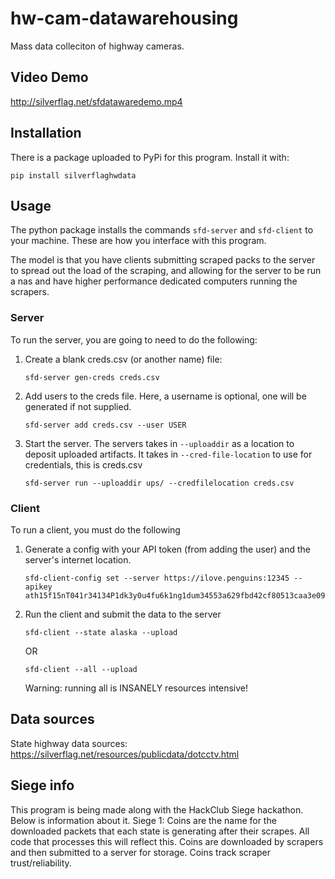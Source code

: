 # hw-cam-datawarehousing
Mass data colleciton of highway cameras.

## Video Demo
http://silverflag.net/sfdatawaredemo.mp4

## Installation
There is a package uploaded to PyPi for this program. Install it with:
```
pip install silverflaghwdata
```

## Usage
The python package installs the commands `sfd-server` and `sfd-client` to your machine. These are how you interface with this program.

The model is that you have clients submitting scraped packs to the server to spread out the load of the scraping, and allowing for the server to be run a nas and have higher performance dedicated computers running the scrapers.

### Server
To run the server, you are going to need to do the following:

1. Create a blank creds.csv (or another name) file:
    ```
    sfd-server gen-creds creds.csv
    ```
2. Add users to the creds file. Here, a username is optional, one will be generated if not supplied.
    ```
    sfd-server add creds.csv --user USER
    ```
3. Start the server. The servers takes in `--uploaddir` as a location to deposit uploaded artifacts. It takes in `--cred-file-location` to use for credentials, this is creds.csv
    ```
    sfd-server run --uploaddir ups/ --credfilelocation creds.csv
    ```

### Client
To run a client, you must do the following
1. Generate a config with your API token (from adding the user) and the server's internet location.
    ```
    sfd-client-config set --server https://ilove.penguins:12345 --apikey ath15f15nT041r34134P1dk3y0u4fu6k1ng1dum34553a629fbd42cf80513caa3e09
    ```
2. Run the client and submit the data to the server
    ```
    sfd-client --state alaska --upload
    ```
    OR
    ```
    sfd-client --all --upload
    ```
    Warning: running all is INSANELY resources intensive!

## Data sources
State highway data sources: https://silverflag.net/resources/publicdata/dotcctv.html

## Siege info
This program is being made along with the HackClub Siege hackathon. Below is information about it.
Siege 1: Coins are the name for the downloaded packets that each state is generating after their scrapes. All code that processes this will reflect this.
Coins are downloaded by scrapers and then submitted to a server for storage. Coins track scraper trust/reliability.